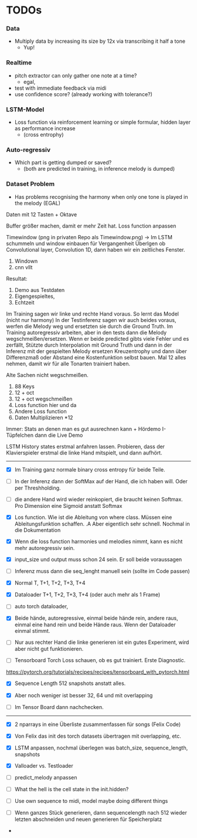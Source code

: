 # TODOs

### Data
- Multiply data by increasing its size by 12x via transcribing it half a tone
  - Yup!

### Realtime
- pitch extractor can only gather one note at a time?
  - egal, 
- test with immediate feedback via midi
- use confidence score? (already working with tolerance?)

### LSTM-Model
- Loss function via reinforcement learning or simple formular, hidden layer as performance increase
  - (cross entrophy)
### Auto-regressiv
- Which part is getting dumped or saved? 
  - (both are predicted in training, in inference melody is dumped)


### Dataset Problem
- Has problems recognising the harmony when only one tone is played in the melody (EGAL)

Daten mit 12 Tasten + Oktave

Buffer größer machen, damit er mehr Zeit hat.
Loss function anpassen

Timewindow (png in privaten Repo als Timewindow.png)
-> Im LSTM schummeln und window einbauen für Vergangenheit
Überlgen ob Convolutional layer, Convolution 1D, dann haben wir ein zeitliches Fenster.
1. Windown
2. cnn vllt

Resultat:
1. Demo aus Testdaten 
2. Eigengespieltes,
3. Echtzeit

Im Training sagen wir linke und rechte Hand voraus. So lernt das Model (nicht nur harmony)
In der Testinferenz sagen wir auch beides voraus, werfen die Melody weg und ersetzten sie durch die Ground Truth.
Im Training autoregressiv arbeiten, aber in den tests dann die Melody wegschmeißen/ersetzen.
Wenn er beide predicted gibts viele Fehler und es zerfällt, Stützte durch Interpolation mit Ground Truth und dann in der Inferenz mit der gespielten Melody ersetzen
Kreuzentrophy und dann über Differenzmaß oder Abstand eine Kostenfunktion selbst bauen.
Mal 12 alles nehmen, damit wir für alle Tonarten trainiert haben.

Alte Sachen nicht wegschmeißen.
1. 88 Keys
2. 12 + oct
3. 12 + oct wegschmeißen
4. Loss function hier und da
5. Andere Loss function
6. Daten Multiplizieren *12

Immer: Stats an denen man es gut ausrechnen kann + Hördemo
I-Tüpfelchen dann die Live Demo


LSTM History states erstmal anfahren lassen. Probieren, dass der Klavierspieler erstmal die linke Hand mitspielt, und dann aufhört.

-------



- [x] Im Training  ganz normale binary cross entropy für beide Teile.

- [ ] In der Inferenz dann der SoftMax auf der Hand, die ich haben will. Oder per Threshholding.

- [ ] die andere Hand wird wieder reinkopiert, die braucht keinen Softmax. Pro Dimension eine Sigmoid anstatt Softmax

- [x] Los function. Wie ist die Ableitung von where class. Müssen eine Ableitungsfunktion schaffen. .A Aber eigentlich sehr schnell. Nochmal in die Dokumentation

- [x] Wenn die loss function harmonies und melodies nimmt, kann es nicht mehr autoregressiv sein.

- [x] input_size und output muss schon 24 sein. Er soll beide voraussagen
- [ ] Inferenz muss dann die seq_lenght manuell sein (sollte im Code passen)

- [x] Normal      T, T+1, T+2, T+3, T+4
- [x] Dataloader  T+1, T+2, T+3, T+4 (oder auch mehr als 1 Frame)
- [ ] auto torch dataloader,
- [x] Beide hände, autoregressive, einmal beide hände rein, andere raus, einmal eine hand rein und beide Hände raus.
Wenn der Dataloader einmal stimmt.

- [ ] Nur aus rechter Hand die linke generieren ist ein gutes Experiment, wird aber nicht gut funktionieren.

- [ ] Tensorboard Torch Loss schauen, ob es gut trainiert. Erste Diagnostic.

https://pytorch.org/tutorials/recipes/recipes/tensorboard_with_pytorch.html

- [x] Sequence Length 512 snapshots anstatt alles.
- [x] Aber noch weniger ist besser 32, 64 und mit overlapping
- [ ] Im Tensor Board dann nachchecken.



- - - - - 

- [x] 2 nparrays in eine Überliste zusammenfassen für songs (Felix Code)
- [x] Von Felix das init des torch datasets übertragen mit overlapping, etc.
- [x] LSTM anpassen, nochmal überlegen was batch_size, sequence_length, snapshots
- [x] Valloader vs. Testloader
- [ ] predict_melody anpassen

- [ ] What the hell is the cell state in the init.hidden?
- [ ] Use own sequence to midi, model maybe doing different things
- [ ] Wenn ganzes Stück generieren, dann sequencelength nach 512 wieder letzten abschneiden und neuen generieren für Speicherplatz
- 